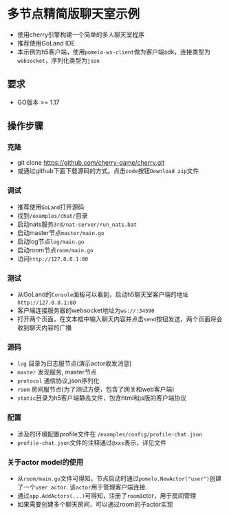 # 多节点精简版聊天室示例

- 使用cherry引擎构建一个简单的多人聊天室程序
- 推荐使用GoLand IDE
- 本示例为h5客户端，使用`pomelo-ws-client`做为客户端sdk，连接类型为`websocket`，序列化类型为`json`

## 要求

- GO版本 >= 1.17

## 操作步骤

### 克隆

- git clone https://github.com/cherry-game/cherry.git
- 或通过github下面下载源码的方式。点击`code`按钮`Download zip`文件

### 调试

- 推荐使用`GoLand`打开源码
- 找到`/examples/chat/`目录
- 启动nats服务`3rd/nat-server/run_nats.bat`
- 启动master节点`master/main.go`
- 启动log节点`log/main.go`
- 启动room节点`room/main.go`
- 访问`http://127.0.0.1:80`

### 测试

- 从GoLand的`Console`面板可以看到，启动h5聊天室客户端的地址`http://127.0.0.1:80`
- 客户端连接服务器的websocket地址为`ws://:34590`
- 打开两个页面，在文本框中输入聊天内容并点击`send`按钮发送，两个页面将会收到聊天内容的广播

### 源码

- `log` 目录为日志服节点(演示actor收发消息)
- `master` 发现服务, master节点
- `protocol` 通信协议,json序列化
- `room` 房间服节点(为了测试方便，包含了网关和web客户端)
- `static`目录为h5客户端静态文件，包含html和js版的客户端协议

### 配置

- 涉及的环境配置profile文件在 `/examples/config/profile-chat.json`
- `profile-chat.json`文件的注释通过`@xxx`表示，详见文件

### 关于actor model的使用

- 从`room/main.go`文件可得知，节点启动时通过`pomelo.NewActor("user")`创建了一个`user actor`. 该`actor`用于管理客户端连接.
- 通过`app.AddActors(...)`可得知，注册了`room`actor，用于房间管理
- 如果需要创建多个聊天房间，可以通过room的子actor实现